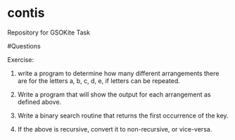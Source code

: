 # contis
Repository for GSOKite Task


#Questions

Exercise:
1. write a program to determine how many different arrangements there are for the letters a, b, c, d, e, if letters can be repeated.

2. Write a program that will show the output for each arrangement as defined above.

3. Write a binary search routine that returns the first occurrence of the key.

4. If the above is recursive, convert it to non-recursive, or vice-versa.
